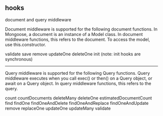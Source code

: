## hooks

document and query middleware

Document middleware is supported for the following document functions. In Mongoose, a document is an instance of a Model class. In document middleware functions, this refers to the document. To access the model, use this.constructor.

validate
save
remove
updateOne
deleteOne
init (note: init hooks are synchronous)

---

Query middleware is supported for the following Query functions. Query middleware executes when you call exec() or then() on a Query object, or await on a Query object. In query middleware functions, this refers to the query.

count
countDocuments
deleteMany
deleteOne
estimatedDocumentCount
find
findOne
findOneAndDelete
findOneAndReplace
findOneAndUpdate
remove
replaceOne
updateOne
updateMany
validate
